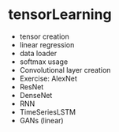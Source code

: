 # tensorLearning
+ tensor creation
+ linear regression
+ data loader
+ softmax usage
+ Convolutional layer creation
+ Exercise: AlexNet
+ ResNet
+ DenseNet
+ RNN
+ TimeSeriesLSTM
+ GANs (linear)
